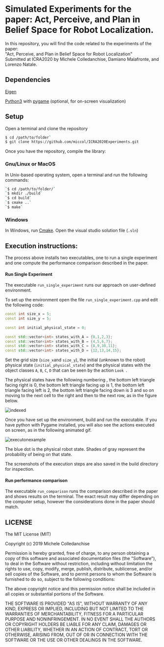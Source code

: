 



# Simulated Experiments for the paper: Act, Perceive, and Plan in Belief Space for Robot Localization.

In this repository, you will find the code related to the experiments of the paper: <br>
"Act, Perceive, and Plan in Belief Space for Robot Localization" <br>
Submitted at ICRA2020 by Michele Colledanchise, Damiano Malafronte, and Lorenzo Natale.

## Dependencies

[Eigen](http://eigen.tuxfamily.org/)

[Python3](https://www.python.org/downloads/) with [pygame](https://www.pygame.org) (optional, for on-screen visualization)



## Setup

Open a terminal and clone the repository

```bash
$ cd /path/to/folder`
$ git clone https://github.com/miccol/ICRA2020Experiments.git
```

Once you have the repository, compile the library:

### Gnu/Linux or MacOS
In Unix-based operating system, open a terminal and run the following commands:
```bash
`$ cd /path/to/folder/`
`$ mkdir ./build`
`$ cd build`
`$ cmake ..`
`$ make`
```

### Windows
In Windows, run [Cmake](https://cmake.org/).
Open the visual studio solution file (`.sln`)



## Execution instructions:

The process above installs two executables, one to run a single experiment and one compute the performance comparison described in the paper. 

#### Run Single Experiment

The executable `run_single_experiment` runs our approach on user-defined environment.

To set up the environment open the file `run_single_experiment.cpp` and edit the following code:



```c++
const int size_x = 5;
const int size_y = 5;
    
const int initial_physical_state = 0;    
    
const std::vector<int> states_with_A = {0,1,2,3};
const std::vector<int> states_with_B = {4,5,6,7};
const std::vector<int> states_with_C = {8,9,10,11};
const std::vector<int> states_with_D = {12,13,14,15};
```

Set the grid size (`size_x`and `size_y`), the initial (unknown to the robot) physical state (`initial_physical_state`) and the physical states with the object classes `A`,  `B`,  `C`,  `D` that can be seen by the action `Look `.   

The physical states have the following numbering , the bottom left triangle facing right is 0, the bottom left triangle facing up is 1, the bottom left triangle facing left is 2, the bottom left triangle facing down is 3 and so on moving to the next cell to the right and then to the next row, as in the figure below. 



![indexed](https://user-images.githubusercontent.com/8132627/64920553-55ce0f00-d7b9-11e9-9fa3-7cde582f7575.png)





Once you have set up the environment, build and run the executable. If you have python with Pygame installed, you will also see the actions executed on screen, as in the following animated gif.



![executonexample](https://user-images.githubusercontent.com/8132627/64911918-28855080-d728-11e9-9bd1-fe29219a112b.gif)

The blue dot is the physical robot state. Shades of gray represent the probability of being on that state. 

The screenshots of the execution steps are also saved in the build directory for inspection.



####  Run performance comparison

The executable `run_comparison` runs the comparison described in the paper and shows results on the terminal. The exact result may differ depending on the computer setup, however the considerations done in the paper should match.



## LICENSE

The MIT License (MIT)

Copyright (c) 2019 Michele Colledanchise

Permission is hereby granted, free of charge, to any person obtaining a copy of this software and associated documentation files (the "Software"), to deal in the Software without restriction, including without limitation the rights to use, copy, modify, merge, publish, distribute, sublicense, and/or sell copies of the Software, and to permit persons to whom the Software is furnished to do so, subject to the following conditions:

The above copyright notice and this permission notice shall be included in all copies or substantial portions of the Software.

THE SOFTWARE IS PROVIDED "AS IS", WITHOUT WARRANTY OF ANY KIND, EXPRESS OR IMPLIED, INCLUDING BUT NOT LIMITED TO THE WARRANTIES OF MERCHANTABILITY, FITNESS FOR A PARTICULAR PURPOSE AND NONINFRINGEMENT. IN NO EVENT SHALL THE AUTHORS OR COPYRIGHT HOLDERS BE LIABLE FOR ANY CLAIM, DAMAGES OR OTHER LIABILITY, WHETHER IN AN ACTION OF CONTRACT, TORT OR OTHERWISE, ARISING FROM, OUT OF OR IN CONNECTION WITH THE SOFTWARE OR THE USE OR OTHER DEALINGS IN THE SOFTWARE.

